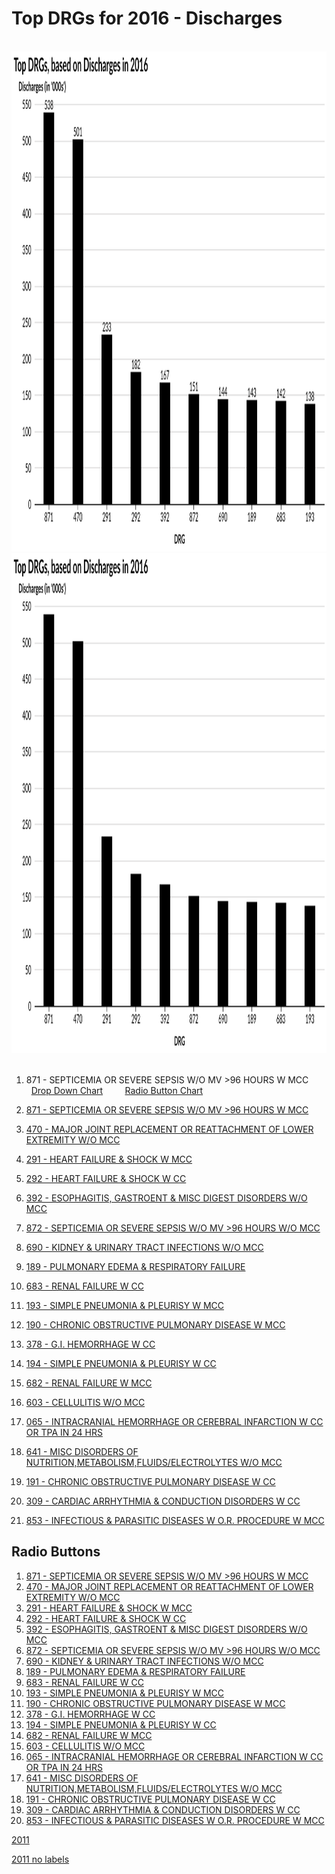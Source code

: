 # Top DRGs for 2016 - Discharges


<br>
<div style="text-align: center;"> <IMG class="plain" SRC="Discharges_labels_2016.svg"  style="background:none; border:none; box-shadow:none;"  width="900" height="800" ALT="image">
<em></em></div>




<div style="text-align: center;"> <IMG class="plain" SRC="Discharges_2016.svg"  style="background:none; border:none; box-shadow:none;"  width="900" height="800" ALT="image">
<em></em></div>
<br>


1.  871 - SEPTICEMIA OR SEVERE SEPSIS W/O MV >96 HOURS W MCC  &nbsp; &nbsp; &nbsp; &nbsp;  [Drop Down Chart](http://mvigoda.github.io/datasets/Year_2016/2016_Charts/2016_1_871_Chart.html)  &nbsp; &nbsp; &nbsp; &nbsp;   [Radio Button Chart](http://mvigoda.github.io/datasets/Year_2016/2016_Charts/2016_1_871_radio_button_Chart.html)  


1.  [871 - SEPTICEMIA OR SEVERE SEPSIS W/O MV >96 HOURS W MCC](http://mvigoda.github.io/datasets/Year_2016/2016_Charts/2016_1_871_Chart.html)  
2.  [470 - MAJOR JOINT REPLACEMENT OR REATTACHMENT OF LOWER EXTREMITY W/O MCC](http://mvigoda.github.io/datasets/Year_2016/2016_Charts/2016_2_470_Chart.html)  
3.  [291 - HEART FAILURE & SHOCK W MCC](http://mvigoda.github.io/datasets/Year_2016/2016_Charts/2016_3_291_Chart.html)  
4.  [292 - HEART FAILURE & SHOCK W CC](http://mvigoda.github.io/datasets/Year_2016/2016_Charts/2016_4_292_Chart.html)  
5.  [392 - ESOPHAGITIS, GASTROENT & MISC DIGEST DISORDERS W/O MCC](http://mvigoda.github.io/datasets/Year_2016/2016_Charts/2016_5_392_Chart.html)  
6.  [872 - SEPTICEMIA OR SEVERE SEPSIS W/O MV >96 HOURS W/O MCC](http://mvigoda.github.io/datasets/Year_2016/2016_Charts/2016_6_872_Chart.html)  
7.  [690 - KIDNEY & URINARY TRACT INFECTIONS W/O MCC](http://mvigoda.github.io/datasets/Year_2016/2016_Charts/2016_7_690_Chart.html)  
8.  [189 - PULMONARY EDEMA & RESPIRATORY FAILURE](http://mvigoda.github.io/datasets/Year_2016/2016_Charts/2016_8_189_Chart.html)  
9.  [683 - RENAL FAILURE W CC](http://mvigoda.github.io/datasets/Year_2016/2016_Charts/2016_9_683_Chart.html)  
10.  [193 - SIMPLE PNEUMONIA & PLEURISY W MCC](http://mvigoda.github.io/datasets/Year_2016/2016_Charts/2016_10_193_Chart.html)  
11.  [190 - CHRONIC OBSTRUCTIVE PULMONARY DISEASE W MCC](http://mvigoda.github.io/datasets/Year_2016/2016_Charts/2016_11_190_Chart.html)  
12.  [378 - G.I. HEMORRHAGE W CC](http://mvigoda.github.io/datasets/Year_2016/2016_Charts/2016_12_378_Chart.html)  
13.  [194 - SIMPLE PNEUMONIA & PLEURISY W CC](http://mvigoda.github.io/datasets/Year_2016/2016_Charts/2016_13_194_Chart.html)  
14.  [682 - RENAL FAILURE W MCC](http://mvigoda.github.io/datasets/Year_2016/2016_Charts/2016_14_682_Chart.html)  
15.  [603 - CELLULITIS W/O MCC](http://mvigoda.github.io/datasets/Year_2016/2016_Charts/2016_15_603_Chart.html)  
16.  [065 - INTRACRANIAL HEMORRHAGE OR CEREBRAL INFARCTION W CC OR TPA IN 24 HRS](http://mvigoda.github.io/datasets/Year_2016/2016_Charts/2016_16_65_Chart.html)  
17.  [641 - MISC DISORDERS OF NUTRITION,METABOLISM,FLUIDS/ELECTROLYTES W/O MCC](http://mvigoda.github.io/datasets/Year_2016/2016_Charts/2016_17_641_Chart.html)  
18.  [191 - CHRONIC OBSTRUCTIVE PULMONARY DISEASE W CC](http://mvigoda.github.io/datasets/Year_2016/2016_Charts/2016_18_191_Chart.html)  
19.  [309 - CARDIAC ARRHYTHMIA & CONDUCTION DISORDERS W CC](http://mvigoda.github.io/datasets/Year_2016/2016_Charts/2016_19_309_Chart.html)  
20.  [853 - INFECTIOUS & PARASITIC DISEASES W O.R. PROCEDURE W MCC](http://mvigoda.github.io/datasets/Year_2016/2016_Charts/2016_20_853_Chart.html)  


## Radio Buttons


1.  [871 - SEPTICEMIA OR SEVERE SEPSIS W/O MV >96 HOURS W MCC](http://mvigoda.github.io/datasets/Year_2016/2016_Charts/2016_1_871_radio_button_Chart.html)  
2.  [470 - MAJOR JOINT REPLACEMENT OR REATTACHMENT OF LOWER EXTREMITY W/O MCC](http://mvigoda.github.io/datasets/Year_2016/2016_Charts/2016_2_470_radio_button_Chart.html)  
3.  [291 - HEART FAILURE & SHOCK W MCC](http://mvigoda.github.io/datasets/Year_2016/2016_Charts/2016_3_291_radio_button_Chart.html)  
4.  [292 - HEART FAILURE & SHOCK W CC](http://mvigoda.github.io/datasets/Year_2016/2016_Charts/2016_4_292_radio_button_Chart.html)  
5.  [392 - ESOPHAGITIS, GASTROENT & MISC DIGEST DISORDERS W/O MCC](http://mvigoda.github.io/datasets/Year_2016/2016_Charts/2016_5_392_radio_button_Chart.html)  
6.  [872 - SEPTICEMIA OR SEVERE SEPSIS W/O MV >96 HOURS W/O MCC](http://mvigoda.github.io/datasets/Year_2016/2016_Charts/2016_6_872_radio_button_Chart.html)  
7.  [690 - KIDNEY & URINARY TRACT INFECTIONS W/O MCC](http://mvigoda.github.io/datasets/Year_2016/2016_Charts/2016_7_690_radio_button_Chart.html)  
8.  [189 - PULMONARY EDEMA & RESPIRATORY FAILURE](http://mvigoda.github.io/datasets/Year_2016/2016_Charts/2016_8_189_radio_button_Chart.html)  
9.  [683 - RENAL FAILURE W CC](http://mvigoda.github.io/datasets/Year_2016/2016_Charts/2016_9_683_radio_button_Chart.html)  
10.  [193 - SIMPLE PNEUMONIA & PLEURISY W MCC](http://mvigoda.github.io/datasets/Year_2016/2016_Charts/2016_10_193_radio_button_Chart.html)  
11.  [190 - CHRONIC OBSTRUCTIVE PULMONARY DISEASE W MCC](http://mvigoda.github.io/datasets/Year_2016/2016_Charts/2016_11_190_radio_button_Chart.html)  
12.  [378 - G.I. HEMORRHAGE W CC](http://mvigoda.github.io/datasets/Year_2016/2016_Charts/2016_12_378_radio_button_Chart.html)  
13.  [194 - SIMPLE PNEUMONIA & PLEURISY W CC](http://mvigoda.github.io/datasets/Year_2016/2016_Charts/2016_13_194_radio_button_Chart.html)  
14.  [682 - RENAL FAILURE W MCC](http://mvigoda.github.io/datasets/Year_2016/2016_Charts/2016_14_682_radio_button_Chart.html)  
15.  [603 - CELLULITIS W/O MCC](http://mvigoda.github.io/datasets/Year_2016/2016_Charts/2016_15_603_radio_button_Chart.html)  
16.  [065 - INTRACRANIAL HEMORRHAGE OR CEREBRAL INFARCTION W CC OR TPA IN 24 HRS](http://mvigoda.github.io/datasets/Year_2016/2016_Charts/2016_16_65_radio_button_Chart.html)  
17.  [641 - MISC DISORDERS OF NUTRITION,METABOLISM,FLUIDS/ELECTROLYTES W/O MCC](http://mvigoda.github.io/datasets/Year_2016/2016_Charts/2016_17_641_radio_button_Chart.html)  
18.  [191 - CHRONIC OBSTRUCTIVE PULMONARY DISEASE W CC](http://mvigoda.github.io/datasets/Year_2016/2016_Charts/2016_18_191_radio_button_Chart.html)  
19.  [309 - CARDIAC ARRHYTHMIA & CONDUCTION DISORDERS W CC](http://mvigoda.github.io/datasets/Year_2016/2016_Charts/2016_19_309_radio_button_Chart.html)  
20.  [853 - INFECTIOUS & PARASITIC DISEASES W O.R. PROCEDURE W MCC](http://mvigoda.github.io/datasets/Year_2016/2016_Charts/2016_20_853_radio_button_Chart.html)  











[2011](http://mvigoda.github.io/datasets/Discharges/Discharges_labels_2011.svg)  

[2011 no labels](http://mvigoda.github.io/datasets/Discharges/Discharges_2011.svg)  




